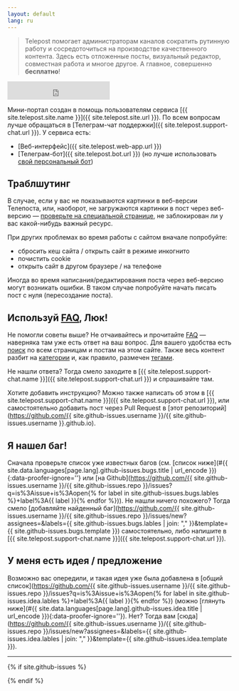 ```yaml
---
layout: default
lang: ru
---
```


<!-- markdownlint-disable MD041 -->
> Telepost помогает администраторам каналов сократить рутинную работу и сосредоточиться на производстве качественного контента. Здесь есть отложенные посты, визуальный редактор, совместная работа и многое другое. А главное, совершенно **бесплатно**!

<iframe class="status-page" src="https://telepost.instatus.com/embed-status/light-sm" width="230" height="41" frameBorder="0" scrolling="no" style="border: none;"></iframe>

Мини-портал создан в помощь пользователям сервиса [{{ site.telepost.site.name }}]({{ site.telepost.site.url }}). По всем вопросам лучше обращаться в [Телеграм-чат поддержки]({{ site.telepost.support-chat.url }}). У сервиса есть:

* [Веб-интерфейс]({{ site.telepost.web-app.url }})
* [Телеграм-бот]({{ site.telepost.bot.url }}) (но лучше использовать [свой персональный бот](_posts/2019-04-26-personal-bot-for-telepost.md))

## Траблшутинг

В случае, если у вас не показываются картинки в веб-версии Телепоста, или, наоборот, не загружаются картинки в пост через веб-версию — [проверьте на специальной странице](_pages/check.md), не заблокирован ли у вас какой-нибудь важный ресурс.

При других проблемах во время работы с сайтом вначале попробуйте:

* сбросить кеш сайта / открыть сайт в режиме инкогнито
* почистить cookie
* открыть сайт в другом браузере / на телефоне

Иногда во время написания/редактирования поста через веб-версию могут возникать ошибки. В таком случае попробуйте начать писать пост с нуля (пересоздание поста).

## Используй [FAQ](_pages/faq.md), Люк!

Не помогли советы выше? Не отчаивайтесь и прочитайте [FAQ](_pages/faq.md) — наверняка там уже есть ответ на ваш вопрос. Для вашего удобства есть [поиск](_pages/search.md) по всем страницам и постам на этом сайте. Также весь контент разбит на [категории](_pages/categories.md) и, как правило, размечен [тегами](_pages/tags.md).

Не нашли ответа? Тогда смело заходите в [{{ site.telepost.support-chat.name }}]({{ site.telepost.support-chat.url }}) и спрашивайте там.

<!-- markdownlint-disable-next-line -->
Хотите добавить инструкцию? Можно также написать об этом в [{{ site.telepost.support-chat.name }}]({{ site.telepost.support-chat.url }}), или самостоятельно добавить пост через Pull Request в [этот репозиторий](https://github.com/{{ site.github-issues.username }}/{{ site.github-issues.username }}.github.io).

## Я нашел баг!

<!-- markdownlint-disable-next-line -->
Сначала проверьте список уже известных багов (см. [список ниже](#{{ site.data.languages[page.lang].github-issues.bugs.title | url_encode }}){:data-proofer-ignore=''} или [на Github](https://github.com/{{ site.github-issues.username }}/{{ site.github-issues.repo }}/issues?q=is%3Aissue+is%3Aopen{% for label in site.github-issues.bugs.lables %}+label%3A{{ label }}{% endfor %})). Не нашли ничего похожего? Тогда смело [добавляйте найденный баг](https://github.com/{{ site.github-issues.username }}/{{ site.github-issues.repo }}/issues/new?assignees=&labels={{ site.github-issues.bugs.lables | join: "," }}&template={{ site.github-issues.bugs.template }}) самостоятельно, либо напишите в [{{ site.telepost.support-chat.name }}]({{ site.telepost.support-chat.url }}).

## У меня есть идея / предложение

<!-- markdownlint-disable-next-line -->
Возможно вас опередили, и такая идея уже была добавлена в [общий список](https://github.com/{{ site.github-issues.username }}/{{ site.github-issues.repo }}/issues?q=is%3Aissue+is%3Aopen{% for label in site.github-issues.idea.lables %}+label%3A{{ label }}{% endfor %}) (можно [глянуть ниже](#{{ site.data.languages[page.lang].github-issues.idea.title | url_encode }}){:data-proofer-ignore=''}). Нет? Тогда вам [сюда](https://github.com/{{ site.github-issues.username }}/{{ site.github-issues.repo }}/issues/new?assignees=&labels={{ site.github-issues.idea.lables | join: "," }}&template={{ site.github-issues.idea.template }}).


---

{% if site.github-issues %}
<script src="{{ site.baseurl }}/assets/jquery-3.5.1.min.js" type="text/javascript"></script>
<script src="{{ site.baseurl }}/assets/github-issues.js" type="text/javascript"></script>

<div class="github-issues"></div>
<script>
  githubIssues(
    "{{ site.github-issues.username }}",
    "{{ site.github-issues.repo }}",
    "{{ site.github-issues.bugs.state }}",
    {{ site.github-issues.bugs.lables | jsonify }},
    "{{ site.data.languages[page.lang].github-issues.bugs.title }}"
  );

  githubIssues(
    "{{ site.github-issues.username }}",
    "{{ site.github-issues.repo }}",
    "{{ site.github-issues.idea.state }}",
    {{ site.github-issues.idea.lables | jsonify }},
    "{{ site.data.languages[page.lang].github-issues.idea.title }}"
  );
</script>
{% endif %}
